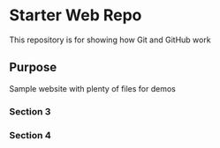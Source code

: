 # Starter Web Repo

This repository is for showing how Git and GitHub work

## Purpose

Sample website with plenty of files for demos

### Section 3

### Section 4
